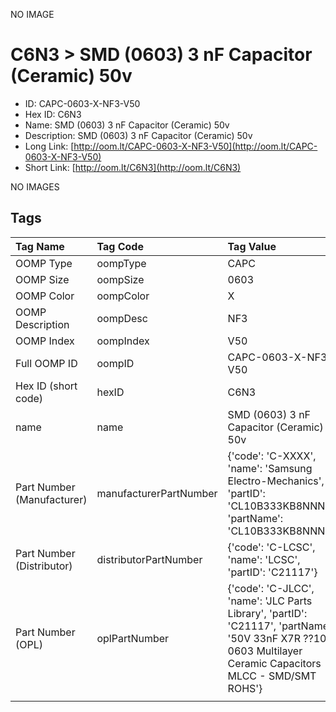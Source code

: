 


  
NO IMAGE  
# C6N3 > SMD (0603) 3 nF Capacitor (Ceramic) 50v

- ID: CAPC-0603-X-NF3-V50
- Hex ID: C6N3
- Name: SMD (0603) 3 nF Capacitor (Ceramic) 50v
- Description: SMD (0603) 3 nF Capacitor (Ceramic) 50v
- Long Link: [http://oom.lt/CAPC-0603-X-NF3-V50](http://oom.lt/CAPC-0603-X-NF3-V50)
- Short Link: [http://oom.lt/C6N3](http://oom.lt/C6N3)
  
NO IMAGES  
## Tags
  

|Tag Name|Tag Code|Tag Value|
| :--- | :--- | :--- |
|OOMP Type|oompType|CAPC|
|OOMP Size|oompSize|0603|
|OOMP Color|oompColor|X|
|OOMP Description|oompDesc|NF3|
|OOMP Index|oompIndex|V50|
|Full OOMP ID|oompID|CAPC-0603-X-NF3-V50|
|Hex ID (short code)|hexID|C6N3|
|name|name|SMD (0603) 3 nF Capacitor (Ceramic) 50v|
|Part Number (Manufacturer)|manufacturerPartNumber|{'code': 'C-XXXX', 'name': 'Samsung Electro-Mechanics', 'partID': 'CL10B333KB8NNNC', 'partName': 'CL10B333KB8NNNC'}|
|Part Number (Distributor)|distributorPartNumber|{'code': 'C-LCSC', 'name': 'LCSC', 'partID': 'C21117'}|
|Part Number (OPL)|oplPartNumber|{'code': 'C-JLCC', 'name': 'JLC Parts Library', 'partID': 'C21117', 'partName': '50V 33nF X7R ??10% 0603  Multilayer Ceramic Capacitors MLCC - SMD/SMT ROHS'}|
||||
